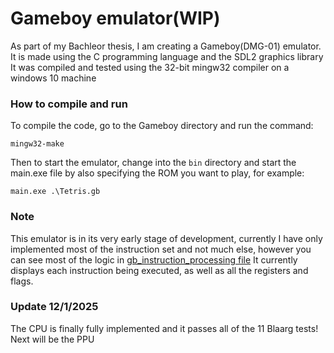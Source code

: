 # Gameboy emulator(WIP)
As part of my Bachleor thesis, I am creating a Gameboy(DMG-01) emulator.
It is made using the C programming language and the SDL2 graphics library
It was compiled and tested using the 32-bit mingw32 compiler on a windows 10 machine 
### How to compile and run

To compile the code, go to the Gameboy directory and run the command:

`mingw32-make`

Then to start the emulator, change into the  `bin` directory and start the main.exe file by also specifying the ROM you want to play, for example:

`main.exe .\Tetris.gb`

### Note
This emulator is in its very early stage of development, currently I have only implemented
most of the instruction set and not much else, however you can see most of the logic in [gb_instruction_processing file](https://github.com/JosipKuci/Gameboy/blob/main/src/gb_instruction_processing.c)
It currently displays each instruction being executed, as well as all the registers and flags.

### Update 12/1/2025
The CPU is finally fully implemented and it passes all of the 11 Blaarg tests!
Next will be the PPU